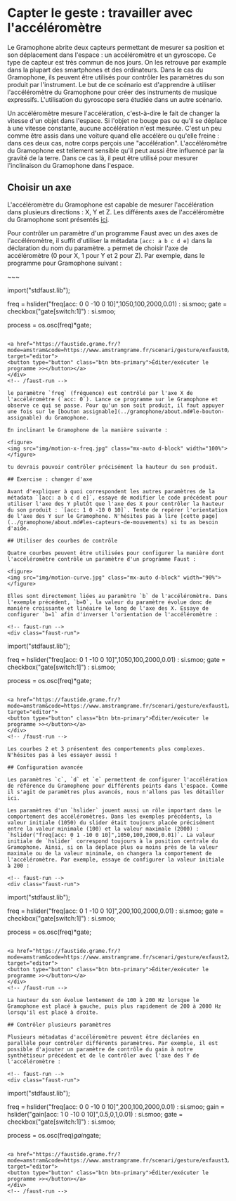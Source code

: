 # Capter le geste : travailler avec l'accéléromètre

Le Gramophone abrite deux capteurs permettant de mesurer sa position et son déplacement dans l'espace : un accéléromètre et un gyroscope. Ce type de capteur est très commun de nos jours. On les retrouve par example dans la plupart des smartphones et des ordinateurs. Dans le cas du Gramophone, ils peuvent être utilisés pour contrôler les paramètres du son produit par l'instrument. Le but de ce scénario est d'apprendre à utiliser l'accéléromètre du Gramophone pour créer des instruments de musique expressifs. L'utilisation du gyroscope sera étudiée dans un autre scénario.   

Un accéléromètre mesure l'accélération, c'est-à-dire le fait de changer la vitesse d'un objet dans l'espace. Si l'objet ne bouge pas ou qu'il se déplace à une vitesse constante, aucune accélération n'est mesurée. C'est un peu comme être assis dans une voiture quand elle accélère ou qu'elle freine : dans ces deux cas, notre corps perçois une "accélération". L'accéléromètre du Gramophone est tellement sensible qu'il peut aussi être influencé par la gravité de la terre. Dans ce cas là, il peut être utilisé pour mesurer l'inclinaison du Gramophone dans l'espace. 

## Choisir un axe

L'accéléromètre du Gramophone est capable de mesurer l'accélération dans plusieurs directions : X, Y et Z. Les différents axes de l'accéléromètre du Gramophone sont présentés [ici](../gramophone/about.md#les-capteurs-de-mouvements). 

Pour contrôler un paramètre d'un programme Faust avec un des axes de l'accéléromètre, il suffit d'utiliser la métadata `[acc: a b c d e]` dans la déclaration du nom du paramètre. `a` permet de choisir l'axe de accéléromètre (0 pour X, 1 pour Y et 2 pour Z). Par exemple, dans le programme pour Gramophone suivant :

<!-- faust-run -->
<div class="faust-run">
~~~

import("stdfaust.lib");

freq = hslider("freq[acc: 0 0 -10 0 10]",1050,100,2000,0.01) : si.smoo;
gate = checkbox("gate[switch:1]") : si.smoo;

process = os.osc(freq)*gate;

~~~

<a href="https://faustide.grame.fr/?mode=amstram&code=https://www.amstramgrame.fr/scenari/gesture/exfaust0/exfaust0.dsp" target="editor">
<button type="button" class="btn btn-primary">Éditer/exécuter le programme >></button></a>
</div>
<!-- /faust-run -->

le paramètre `freq` (fréquence) est contrôlé par l'axe X de l'accéléromètre (`acc: 0`). Lance ce programme sur le Gramophone et observe ce qui se passe. Pour qu'un son soit produit, il faut appuyer une fois sur le [bouton assignable](../gramophone/about.md#le-bouton-assignable) du Gramophone. 

En inclinant le Gramophone de la manière suivante :

<figure>
<img src="img/motion-x-freq.jpg" class="mx-auto d-block" width="100%">
</figure>

tu devrais pouvoir contrôler précisément la hauteur du son produit.

## Exercise : changer d'axe

Avant d'expliquer à quoi correspondent les autres paramètres de la métadata `[acc: a b c d e]`, essaye de modifier le code précédent pour utiliser l'axe des Y plutôt que l'axe des X pour contrôler la hauteur du son produit : `[acc: 1 0 -10 0 10]`. Tente de repérer l'orientation de l'axe des Y sur le Gramophone. N'hésites pas à lire [cette page](../gramophone/about.md#les-capteurs-de-mouvements) si tu as besoin d'aide.

## Utiliser des courbes de contrôle

Quatre courbes peuvent être utilisées pour configurer la manière dont l'accéléromètre contrôle un paramètre d'un programme Faust :

<figure>
<img src="img/motion-curve.jpg" class="mx-auto d-block" width="90%">
</figure>

Elles sont directement liées au paramètre `b` de l'accéléromètre. Dans l'exemple précédent, `b=0`, la valeur du paramètre évolue donc de manière croissante et linéaire le long de l'axe des X. Essaye de configurer `b=1` afin d'inverser l'orientation de l'accéléromètre :

<!-- faust-run -->
<div class="faust-run">
~~~

import("stdfaust.lib");

freq = hslider("freq[acc: 0 1 -10 0 10]",1050,100,2000,0.01) : si.smoo;
gate = checkbox("gate[switch:1]") : si.smoo;

process = os.osc(freq)*gate;

~~~

<a href="https://faustide.grame.fr/?mode=amstram&code=https://www.amstramgrame.fr/scenari/gesture/exfaust1/exfaust1.dsp" target="editor">
<button type="button" class="btn btn-primary">Éditer/exécuter le programme >></button></a>
</div>
<!-- /faust-run -->

Les courbes 2 et 3 présentent des comportements plus complexes. N'hésites pas à les essayer aussi !

## Configuration avancée

Les paramètres `c`, `d` et `e` permettent de configurer l'accélération de référence du Gramophone pour différents points dans l'espace. Comme il s'agit de paramètres plus avancés, nous n'allons pas les détailler ici. 

Les paramètres d'un `hslider` jouent aussi un rôle important dans le comportement des accéléromètres. Dans les exemples précédents, la valeur initiale (1050) du slider était toujours placée précisément entre la valeur minimale (100) et la valeur maximale (2000) : `hslider("freq[acc: 0 1 -10 0 10]",1050,100,2000,0.01)`. La valeur initiale de `hslider` correspond toujours à la position centrale du Gramophone. Ainsi, si on la déplace plus ou moins près de la valeur maximale ou de la valeur minimale, on changera la comportement de l'accéléromètre. Par exemple, essaye de configurer la valeur initiale à 200 :

<!-- faust-run -->
<div class="faust-run">
~~~

import("stdfaust.lib");

freq = hslider("freq[acc: 0 1 -10 0 10]",200,100,2000,0.01) : si.smoo;
gate = checkbox("gate[switch:1]") : si.smoo;

process = os.osc(freq)*gate;

~~~

<a href="https://faustide.grame.fr/?mode=amstram&code=https://www.amstramgrame.fr/scenari/gesture/exfaust2/exfaust2.dsp" target="editor">
<button type="button" class="btn btn-primary">Éditer/exécuter le programme >></button></a>
</div>
<!-- /faust-run -->

La hauteur du son évolue lentement de 100 à 200 Hz lorsque le Gramophone est placé à gauche, puis plus rapidement de 200 à 2000 Hz lorsqu'il est placé à droite.

## Contrôler plusieurs paramètres

Plusieurs métadatas d'accéléromètre peuvent être déclarées en parallèle pour contrôler différents paramètres. Par exemple, il est possible d'ajouter un paramètre de contrôle du gain à notre synthétiseur précédent et de le contrôler avec l'axe des Y de l'accéléromètre :

<!-- faust-run -->
<div class="faust-run">
~~~

import("stdfaust.lib");

freq = hslider("freq[acc: 0 0 -10 0 10]",200,100,2000,0.01) : si.smoo;
gain = hslider("gain[acc: 1 0 -10 0 10]",0.5,0,1,0.01) : si.smoo;
gate = checkbox("gate[switch:1]") : si.smoo;

process = os.osc(freq)*gain*gate;

~~~

<a href="https://faustide.grame.fr/?mode=amstram&code=https://www.amstramgrame.fr/scenari/gesture/exfaust3/exfaust3.dsp" target="editor">
<button type="button" class="btn btn-primary">Éditer/exécuter le programme >></button></a>
</div>
<!-- /faust-run -->
